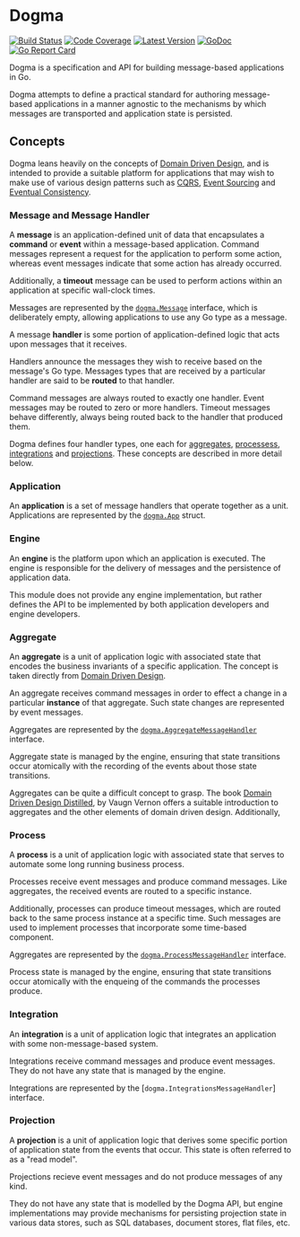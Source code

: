 # Dogma

[![Build Status](http://img.shields.io/travis/com/dogmatiq/dogma/master.svg)](https://travis-ci.com/dogmatiq/dogma)
[![Code Coverage](https://img.shields.io/codecov/c/github/dogmatiq/dogma/master.svg)](https://codecov.io/github/dogmatiq/dogma)
[![Latest Version](https://img.shields.io/github/tag/dogmatiq/dogma.svg?label=semver)](https://semver.org)
[![GoDoc](https://godoc.org/github.com/dogmatiq/dogma?status.svg)](https://godoc.org/github.com/dogmatiq/dogma)
[![Go Report Card](https://goreportcard.com/badge/github.com/dogmatiq/dogma)](https://goreportcard.com/report/github.com/dogmatiq/dogma)


Dogma is a specification and API for building message-based applications in Go.

Dogma attempts to define a practical standard for authoring message-based
applications in a manner agnostic to the mechanisms by which messages are
transported and application state is persisted.

## Concepts

Dogma leans heavily on the concepts of [Domain Driven Design], and is intended
to provide a suitable platform for applications that may wish to make use of
various design patterns such as [CQRS], [Event Sourcing] and [Eventual Consistency].

### Message and Message Handler

A **message** is an application-defined unit of data that encapsulates a
**command** or **event** within a message-based application. Command messages
represent a request for the application to perform some action, whereas event
messages indicate that some action has already occurred.

Additionally, a **timeout** message can be used to perform actions within an
application at specific wall-clock times.

Messages are represented by the [`dogma.Message`](message.go) interface, which
is deliberately empty, allowing applications to use any Go type as a message.

A message **handler** is some portion of application-defined logic that acts
upon messages that it receives.

Handlers announce the messages they wish to receive based on the message's Go
type. Messages types that are received by a particular handler are said to be
**routed** to that handler.

Command messages are always routed to exactly one handler. Event messages may
be routed to zero or more handlers. Timeout messages behave differently, always
being routed back to the handler that produced them.

Dogma defines four handler types, one each for [aggregates](#Aggregate),
[processess](#Process), [integrations](#Integration) and
[projections](#Projection). These concepts are described in more detail
below.

### Application

An **application** is a set of message handlers that operate together as a unit.
Applications are represented by the [`dogma.App`] struct.

### Engine

An **engine** is the platform upon which an application is executed. The engine is
responsible for the delivery of messages and the persistence of application
data.

This module does not provide any engine implementation, but rather defines the
API to be implemented by both application developers and engine developers.

### Aggregate

An **aggregate** is a unit of application logic with associated state that
encodes the business invariants of a specific application. The concept is taken
directly from [Domain Driven Design].

An aggregate receives command messages in order to effect a change in a
particular **instance** of that aggregate. Such state changes are represented
by event messages.

Aggregates are represented by the [`dogma.AggregateMessageHandler`] interface.

Aggregate state is managed by the engine, ensuring that state transitions occur
atomically with the recording of the events about those state transitions.

Aggregates can be quite a difficult concept to grasp. The book [Domain Driven
Design Distilled], by Vaugn Vernon offers a suitable introduction to aggregates
and the other elements of domain driven design. Additionally,

### Process

A **process** is a unit of application logic with associated state that serves
to automate some long running business process.

Processes receive event messages and produce command messages. Like aggregates,
the received events are routed to a specific instance.

Additionally, processes can produce timeout messages, which are routed back to
the same process instance at a specific time. Such messages are used to
implement processes that incorporate some time-based component.

Aggregates are represented by the [`dogma.ProcessMessageHandler`] interface.

Process state is managed by the engine, ensuring that state transitions occur
atomically with the enqueing of the commands the processes produce.

### Integration

An **integration** is a unit of application logic that integrates an
application with some non-message-based system.

Integrations receive command messages and produce event messages. They do not
have any state that is managed by the engine.

Integrations are represented by the [`dogma.IntegrationsMessageHandler`] interface.

### Projection

A **projection** is a unit of application logic that derives some specific
portion of application state from the events that occur. This state is often
referred to as a "read model".

Projections recieve event messages and do not produce messages of any kind.

They do not have any state that is modelled by the Dogma API, but engine
implementations may provide mechanisms for persisting projection state in
various data stores, such as SQL databases, document stores, flat files, etc.

<!-- references -->
[Domain Driven Design]: https://en.wikipedia.org/wiki/Domain-driven_design
[Domain Driven Design Distilled]: https://www.amazon.com/Domain-Driven-Design-Distilled-Vaughn-Vernon/dp/0134434420
[CQRS]: https://martinfowler.com/bliki/CQRS.html
[Event Sourcing]: https://martinfowler.com/eaaDev/EventSourcing.html
[Eventual Consistency]: https://en.wikipedia.org/wiki/Eventual_consistency
[API documentation]: https://godoc.org/github.com/dogmatiq/dogma
[RFC 2119]: https://tools.ietf.org/html/rfc2119

[`dogma.App`]: https://godoc.org/github.com/dogmatiq/dogma#App
[`dogma.AggregateMessageHandler`]: https://godoc.org/github.com/dogmatiq/dogma#AggregateMessageHandler
[`dogma.ProcessMessageHandler`]: https://godoc.org/github.com/dogmatiq/dogma#ProcessMessageHandler
[`dogma.IntegrationMessageHandler`]: https://godoc.org/github.com/dogmatiq/dogma#IntegrationMessageHandler
[`dogma.ProjectionMessageHandler`]: https://godoc.org/github.com/dogmatiq/dogma#ProjectionMessageHandler
